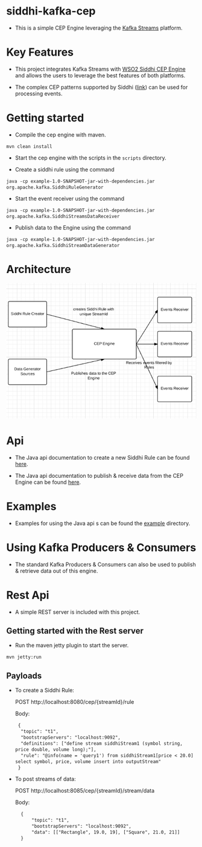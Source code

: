 siddhi-kafka-cep
================

- This is a simple CEP Engine leveraging the [Kafka Streams](http://docs.confluent.io/3.2.0/streams/) platform.

Key Features
============

- This project integrates Kafka Streams with [WSO2 Siddhi CEP Engine](https://github.com/wso2/siddhi) and allows the
users to leverage the best features of both platforms.

- The complex CEP patterns supported by Siddhi ([link](https://docs.wso2.com/display/CEP310/Queries)) can be used for
processing events.

Getting started
===============

- Compile the cep engine with maven.

```
mvn clean install
```

- Start the cep engine with the scripts in the `scripts` directory.

- Create a siddhi rule using the command

```
java -cp example-1.0-SNAPSHOT-jar-with-dependencies.jar org.apache.kafka.SiddhiRuleGenerator
```

- Start the event receiver using the command

```
java -cp example-1.0-SNAPSHOT-jar-with-dependencies.jar org.apache.kafka.SiddhiStreamsDataReceiver
```

- Publish data to the Engine using the command

```
java -cp example-1.0-SNAPSHOT-jar-with-dependencies.jar org.apache.kafka.SiddhiStreamDataGenerator
```

Architecture
============

![Alt text](CEP_design.PNG?raw=true "Design")

Api
===

- The Java api documentation to create a new Siddhi Rule can be found [here](siddhi-kafka-rule-manager/apidocs/index.html).

- The Java api documentation to publish & receive data from the CEP Engine can be found [here](siddhi-kafka-streams-executor/apidocs/index.html).

Examples
========

- Examples for using the Java api s can be found the [example](example) directory.


Using Kafka Producers & Consumers
=================================

- The standard Kafka Producers & Consumers can also be used to publish & retrieve
data out of this engine.



Rest Api
========

- A simple REST server is included with this project.

## Getting started with the Rest server

- Run the maven jetty plugin to start the server.

```
mvn jetty:run
```

## Payloads

- To create a Siddhi Rule:

  POST http://localhost:8080/cep/{streamId}/rule

  Body:
  
  ```
   {
   	"topic": "t1",
   	"bootstrapServers": "localhost:9092",
   	"definitions": ["define stream siddhiStream1 (symbol string, price double, volume long);"],
   	"rule": "@info(name = 'query1') from siddhiStream1[price < 20.0] select symbol, price, volume insert into outputStream"
   }
  ```
  
- To post streams of data:

  POST http://localhost:8085/cep/{streamId}/stream/data 
 
  Body:
  
  ```
    {
    	"topic": "t1",
    	"bootstrapServers": "localhost:9092",
    	"data": [["Rectangle", 19.0, 19], ["Square", 21.0, 21]]
    }
  ```

